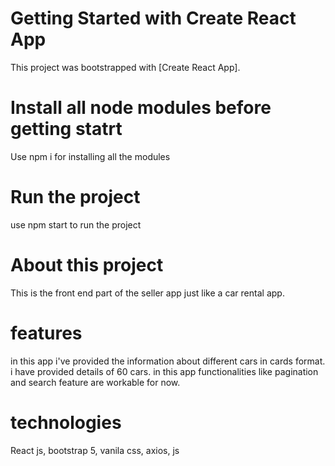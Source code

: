 # Getting Started with Create React App

This project was bootstrapped with [Create React App].

# Install all node modules before getting statrt

Use npm i for installing all the modules

# Run the project

use npm start to run the project

# About this project

This is the front end part of the seller app just like a car rental app.

# features

in this app i've provided the information about different cars in cards
format.
i have provided details of 60 cars.
in this app functionalities like pagination and search feature are workable
for now.

# technologies

React js, bootstrap 5, vanila css, axios, js

